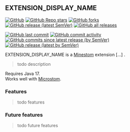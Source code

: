 ## EXTENSION_DISPLAY_NAME
[![GitHub](https://img.shields.io/github/license/self-crafted/EXTENSION_REPO_NAME?style=flat-square)](https://github.com/self-crafted/EXTENSION_REPO_NAME/blob/master/LICENSE)
[![GitHub Repo stars](https://img.shields.io/github/stars/self-crafted/EXTENSION_REPO_NAME?style=flat-square)](https://github.com/self-crafted/EXTENSION_REPO_NAME/stargazers)
[![GitHub forks](https://img.shields.io/github/forks/self-crafted/EXTENSION_REPO_NAME?style=flat-square)](https://github.com/self-crafted/EXTENSION_REPO_NAME/network/members)
[![GitHub release (latest SemVer)](https://img.shields.io/github/v/release/self-crafted/EXTENSION_REPO_NAME?style=flat-square)](https://github.com/self-crafted/EXTENSION_REPO_NAME/releases/latest)
[![GitHub all releases](https://img.shields.io/github/downloads/self-crafted/EXTENSION_REPO_NAME/total?style=flat-square)](https://github.com/self-crafted/EXTENSION_REPO_NAME/releases)

[![GitHub last commit](https://img.shields.io/github/last-commit/self-crafted/EXTENSION_REPO_NAME?style=flat-square)](https://github.com/self-crafted/EXTENSION_REPO_NAME/commits/master)
[![GitHub commit activity](https://img.shields.io/github/commit-activity/w/self-crafted/EXTENSION_REPO_NAME?style=flat-square)](https://github.com/self-crafted/EXTENSION_REPO_NAME/pulse)
[![GitHub commits since latest release (by SemVer)](https://img.shields.io/github/commits-since/self-crafted/EXTENSION_REPO_NAME/latest?sort=semver&style=flat-square)](https://github.com/self-crafted/EXTENSION_REPO_NAME/commits/master)
[![GitHub release (latest by SemVer)](https://img.shields.io/github/downloads/self-crafted/EXTENSION_REPO_NAME/latest/total?style=flat-square)](https://github.com/self-crafted/EXTENSION_REPO_NAME/releases/latest)

EXTENSION_DISPLAY_NAME is a [Minestom](https://github.com/Minestom/Minestom) extension [...] .
> todo description

Requires Java 17.<br>
Works well with [Microstom](https://github.com/KlainStom/microstom).

### Features
> todo features

### Future features
> todo future features
